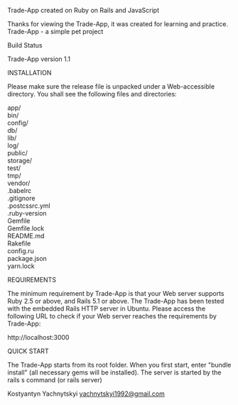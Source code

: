 

Trade-App created on Ruby on Rails and JavaScript

Thanks for viewing the Trade-App, it was created for learning and practice. Trade-App - a simple pet project

Build Status

Trade-App version 1.1

INSTALLATION

Please make sure the release file is unpacked under a Web-accessible directory. You shall see the following files and directories:

app/   
bin/  
config/   
db/   
lib/   
log/   
public/   
storage/   
test/   
tmp/   
vendor/  
.babelrc   
.gitignore   
.postcssrc.yml    
.ruby-version   
Gemfile   
Gemfile.lock   
README.md   
Rakefile   
config.ru   
package.json   
yarn.lock

REQUIREMENTS

The minimum requirement by Trade-App is that your Web server supports Ruby 2.5 or above, and Rails 5.1 or above. The Trade-App has been tested with the embedded Rails HTTP server in Ubuntu. Please access the following URL to check if your Web server reaches the requirements by Trade-App:

http://localhost:3000

QUICK START

The Trade-App starts from its root folder. When you first start, enter "bundle install" (all necessary gems will be installed). The server is started by the rails s command (or rails server)

Kostyantyn Yachnytskyi yachnytskyi1992@gmail.com
